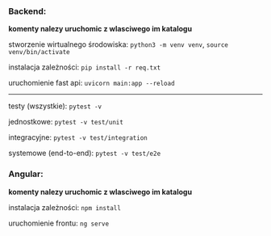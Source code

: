 ### Backend:
**komenty nalezy uruchomic z wlasciwego im katalogu**

stworzenie wirtualnego środowiska: `python3 -m venv venv`, `source venv/bin/activate`

instalacja zależności: `pip install -r req.txt`

uruchomienie fast api: `uvicorn main:app --reload`

---

testy (wszystkie): `pytest -v`

jednostkowe: `pytest -v test/unit`

integracyjne: `pytest -v test/integration`

systemowe (end-to-end): `pytest -v test/e2e`

### Angular:
**komenty nalezy uruchomic z wlasciwego im katalogu**

instalacja zależności: `npm install`

uruchomienie frontu: `ng serve`
